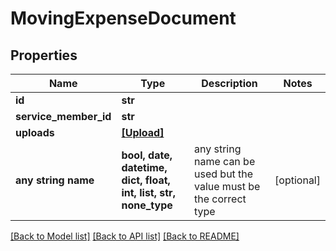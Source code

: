 # MovingExpenseDocument


## Properties
Name | Type | Description | Notes
------------ | ------------- | ------------- | -------------
**id** | **str** |  | 
**service_member_id** | **str** |  | 
**uploads** | [**[Upload]**](Upload.md) |  | 
**any string name** | **bool, date, datetime, dict, float, int, list, str, none_type** | any string name can be used but the value must be the correct type | [optional]

[[Back to Model list]](../README.md#documentation-for-models) [[Back to API list]](../README.md#documentation-for-api-endpoints) [[Back to README]](../README.md)


